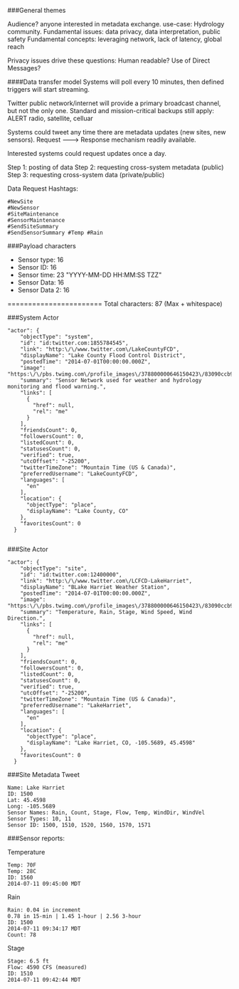 
###General themes

Audience? anyone interested in metadata exchange. use-case: Hydrology community.
Fundamental issues: data privacy, data interpretation, public safety
Fundamental concepts: leveraging network, lack of latency, global reach

Privacy issues drive these questions: Human readable?  Use of Direct Messages?




####Data transfer model
Systems will poll every 10 minutes, then defined triggers will start streaming.

Twitter public network/internet will provide a primary broadcast channel, but not the only one.
Standard and mission-critical backups still apply: ALERT radio, satellite, celluar

Systems could tweet any time there are metadata updates (new sites, new sensors).
Request ---> Response mechanism readily available.

Interested systems could request updates once a day.

Step 1: posting of data
Step 2: requesting cross-system metadata (public)
Step 3: requesting cross-system data (private/public)



Data Request Hashtags:
```
#NewSite
#NewSensor
#SiteMaintenance
#SensorMaintenance
#SendSiteSummary
#SendSensorSummary #Temp #Rain
```

###Payload characters

+ Sensor type: 16
+ Sensor ID: 16
+ Sensor time: 23    "YYYY-MM-DD HH:MM:SS TZZ"
+ Sensor Data: 16
+ Sensor Data 2: 16

=======================
Total characters: 87 (Max + whitespace)



###System Actor


```
"actor": {
    "objectType": "system",
    "id": "id:twitter.com:1855784545",
    "link": "http:\/\/www.twitter.com\/LakeCountyFCD",
    "displayName": "Lake County Flood Control District",
    "postedTime": "2014-07-01T00:00:00.000Z",
    "image": "https:\/\/pbs.twimg.com\/profile_images\/378800000646150423\/83090ccb95a60def923c674e7bd002a0_normal.jpeg",
    "summary": "Sensor Network used for weather and hydrology monitoring and flood warning.",
    "links": [
      {
        "href": null,
        "rel": "me"
      }
    ],
    "friendsCount": 0,
    "followersCount": 0,
    "listedCount": 0,
    "statusesCount": 0,
    "verified": true,
    "utcOffset": "-25200",
    "twitterTimeZone": "Mountain Time (US & Canada)",
    "preferredUsername": "LakeCountyFCD",
    "languages": [
      "en"
    ],
    "location": {
      "objectType": "place",
      "displayName": "Lake County, CO"
    },
    "favoritesCount": 0
  }
  
```
 
###Site Actor


```
"actor": {
    "objectType": "site",
    "id": "id:twitter.com:12400000",
    "link": "http:\/\/www.twitter.com\/LCFCD-LakeHarriet",
    "displayName": "BLake Harriet Weather Station",
    "postedTime": "2014-07-01T00:00:00.000Z",
    "image": "https:\/\/pbs.twimg.com\/profile_images\/378800000646150423\/83090ccb95a60def923c674e7bd002a0_normal.jpeg",
    "summary": "Temperature, Rain, Stage, Wind Speed, Wind Direction.",
    "links": [
      {
        "href": null,
        "rel": "me"
      }
    ],
    "friendsCount": 0,
    "followersCount": 0,
    "listedCount": 0,
    "statusesCount": 0,
    "verified": true,
    "utcOffset": "-25200",
    "twitterTimeZone": "Mountain Time (US & Canada)",
    "preferredUsername": "LakeHarriet",
    "languages": [
      "en"
    ],
    "location": {
      "objectType": "place",
      "displayName": "Lake Harriet, CO, -105.5689, 45.4598"
    },
    "favoritesCount": 0
  }
```



###Site Metadata Tweet

```
Name: Lake Harriet
ID: 1500
Lat: 45.4598
Long: -105.5689
Sensor Names: Rain, Count, Stage, Flow, Temp, WindDir, WindVel
Sensor Types: 10, 11
Sensor ID: 1500, 1510, 1520, 1560, 1570, 1571
```

###Sensor reports:


Temperature 
```
Temp: 70F 
Temp: 28C
ID: 1560
2014-07-11 09:45:00 MDT
```

Rain 
```
Rain: 0.04 in increment 
0.78 in 15-min | 1.45 1-hour | 2.56 3-hour
ID: 1500
2014-07-11 09:34:17 MDT
Count: 78
```

Stage
```
Stage: 6.5 ft
Flow: 4590 CFS (measured)
ID: 1510
2014-07-11 09:42:44 MDT
```







